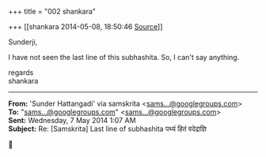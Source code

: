 +++
title = "002 shankara"

+++
[[shankara	2014-05-08, 18:50:46 [Source](https://groups.google.com/g/samskrita/c/CeoKYWxox8o)]]



Sunderji,  
  
I have not seen the last line of this subhashita. So, I can't say anything.



regards  
shankara  

------------------------------------------------------------------------

**From:** 'Sunder Hattangadi' via samskrita \<[sams...@googlegroups.com]()\>  
**To:** "[sams...@googlegroups.com]()" \<[sams...@googlegroups.com]()\>  
**Sent:** Wednesday, 7 May 2014 1:07 AM  
**Subject:** Re: \[Samskrita\] Last line of subhashita पथ्यं हितं वदेद्राज्ञि  



